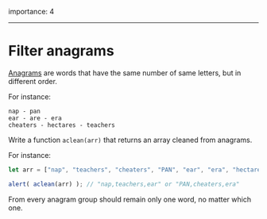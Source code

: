 importance: 4

---

# Filter anagrams

[Anagrams](https://en.wikipedia.org/wiki/Anagram) are words that have the same number of same letters, but in different order.

For instance:

```
nap - pan
ear - are - era
cheaters - hectares - teachers
```

Write a function `aclean(arr)` that returns an array cleaned from anagrams.

For instance:

```js
let arr = ["nap", "teachers", "cheaters", "PAN", "ear", "era", "hectares"];

alert( aclean(arr) ); // "nap,teachers,ear" or "PAN,cheaters,era"
```

From every anagram group should remain only one word, no matter which one.


